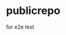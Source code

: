 # publicrepo
for e2e test

































































































































































































































































































































































































































































































































































































































































































































































































































































































































































































































































































































































































































































































































































































































































































































































































































































































































































































































































































































































































































































































































































































































































































































































































































































































































































































































































































































































































































































































































































































































































































































































































































































































































































































































































































































































































































































































































































































































































































































































































































































































































































































































































































































































































































































































































































































































































































































































































































































